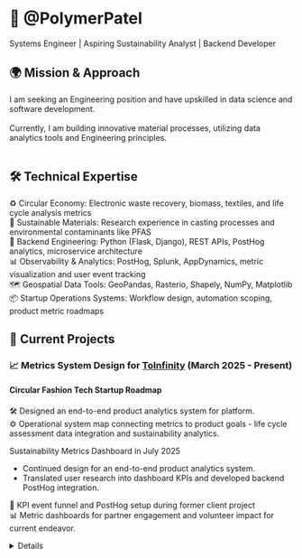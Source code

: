 # 🌱 @PolymerPatel
Systems Engineer | Aspiring Sustainability Analyst | Backend Developer <br>

## 🌍 Mission & Approach
I am seeking an Engineering position and have upskilled in data science and software development. <br><br>
Currently, I am building innovative material processes, utilizing data analytics tools and Engineering principles. <br><br>

## 🛠️ Technical Expertise
♻️ Circular Economy: Electronic waste recovery, biomass, textiles, and life cycle analysis metrics<br>
🧪 Sustainable Materials: Research experience in casting processes and environmental contaminants like PFAS<br>
🐍 Backend Engineering: Python (Flask, Django), REST APIs, PostHog analytics, microservice architecture<br>
📊 Observability & Analytics: PostHog, Splunk, AppDynamics, metric visualization and user event tracking<br>
🗺️ Geospatial Data Tools: GeoPandas, Rasterio, Shapely, NumPy, Matplotlib<br>
📦 Startup Operations Systems: Workflow design, automation scoping, product metric roadmaps<br>

## 🚀 Current Projects

### 📈 Metrics System Design for [ToInfinity](https://www.toinfinfty.com) (March 2025 - Present)

#### Circular Fashion Tech Startup Roadmap

🛠️ Designed an end-to-end product analytics system for platform.<br>
⚙️ Operational system map connecting metrics to product goals - life cycle assessment data integration and sustainability analytics.

Sustainability Metrics Dashboard in July 2025

- Continued design for an end-to-end product analytics system.<br>
- Translated user research into dashboard KPIs and developed backend PostHog integration. <br>

🔁 KPI event funnel and PostHog setup during former client project<br>
📊 Metric dashboards for partner engagement and volunteer impact for current endeavor.
<details>

#### 🧭 Critical Mineral Circularity Platform (March 2025 - Present)

Python GIS Sustainability Tool

- Merged carbon storage and e-waste analysis in a geospatial platform using Rasterio and GeoPandas.<br>
- Identified hotspots for battery material recovery, optimal collection routes, and infrastructure placement through geospatial overlays and NumPy statistics.

🔍 Carbon site screening based on raster metadata <br>
♻️ Electronic waste hotspot mapping and infrastructure siting <br>
🛠️ Future: Add Streamlit frontend for live web demo



## 🧭 Skill Focus

🌐 Python GIS (Rasterio, GeoPandas, Dask)<br>
🔄 REST APIs & lightweight backends<br>
♻️ Circularity metrics in supply chains<br>
📌 PostHog + Streamlit dashboards<br>
🧰 Carbon capture and material lifecycle analysis


## 🫱 Let's Collaborate

I'm building an applied portfolio and always open to:

🌿 Sustainability analytics collaborations<br>
🗺️ GIS project contributions<br>
🧪 Materials circularity or reuse innovation<br>


Feel free to explore my projects or request a demo!

# 💻 Tech Stack:
![Go](https://img.shields.io/badge/go-%2300ADD8.svg?style=flat&logo=go&logoColor=white) ![JavaScript](https://img.shields.io/badge/javascript-%23323330.svg?style=flat&logo=javascript&logoColor=%23F7DF1E) ![Python](https://img.shields.io/badge/python-3670A0?style=flat&logo=python&logoColor=ffdd54) ![Bash Script](https://img.shields.io/badge/bash_script-%23121011.svg?style=flat&logo=gnu-bash&logoColor=white) ![Cisco](https://img.shields.io/badge/cisco-%23049fd9.svg?style=flat&logo=cisco&logoColor=black) ![Splunk](https://img.shields.io/badge/splunk-%23000000.svg?style=flat&logo=splunk&logoColor=white)
